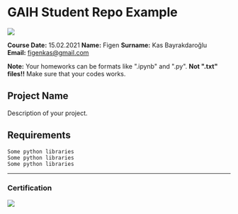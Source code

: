 # GAIH Student Repo Example
![](img/logo.png)

**Course Date:** 15.02.2021 
**Name:** Figen
**Surname:** Kas Bayrakdaroğlu  
**Email:** figenkas@gmail.com  

**Note:** Your homeworks can be formats like ".ipynb" and ".py". **Not ".txt" files!!** Make sure that your codes works.  

## Project Name
Description of your project.

## Requirements
```
Some python libraries
Some python libraries
Some python libraries
```
---

### Certification
![](img/certificate_ex.png)

